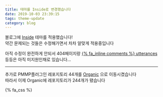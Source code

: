 ```yaml
---
title: 테마를 Inside로 변경했습니다
date: 2019-10-03 23:39:15
tags: theme-update
category: blog
---
```

  
블로그에 [Inside](https://github.com/ikeq/hexo-theme-inside) 테마를 적용했습니다!  
약간 문제되는 것들은 수정해가면서 차차 알맞게 적용중입니다  
  
아직 수정이 완전하게 안되서 404페이지랑 [{% fa_inline comments %} utterances](https://utteranc.es/) 등등은 아직 미지원인채로 있습니다...
  
------
  
추가로 PMMP플러그인 레포지토리 44개를 [Organic](https://github.com/Organization) 으로 이동시켰습니다  
따라서 이제 Organic에 레포지토리가 244개가 됐습니다  
  
{% fa_css %}  
  